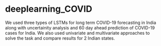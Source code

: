 # deeplearning_COVID
We used three types of LSTMs for long term COVID-19 forecasting in India along with uncertainity analysis and 60 day ahead prediction of COVID-19 cases for India. 
We also used univariate and multivariate approaches to solve the task and compare results for 2 Indian states. 
